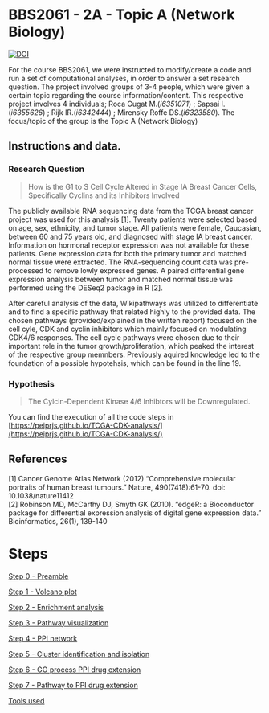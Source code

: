 # BBS2061 - 2A - Topic A (Network Biology) 

[![DOI](https://zenodo.org/badge/DOI/10.5281/zenodo.15769676.svg)](https://doi.org/10.5281/zenodo.15769676)

For the course BBS2061, we were instructed to modify/create a code and run a set of computational analyses, in order to answer a set research question. 
The project involved groups of 3-4 people, which were given a certain topic regarding the course information/content. 
This respective project involves 4 individuals; Roca Cugat M.(*i6351071*) ; Sapsai I.(*i6355626*) ; Rijk IR.(*i6342444*) ; Mirensky Roffe DS.(*i6323580*).
The focus/topic of the group is the Topic A (Network Biology)

## Instructions and data. 

### Research Question
> How is the G1 to S Cell Cycle Altered in Stage IA Breast Cancer Cells, Specifically Cyclins and its Inhibitors Involved

The publicly available RNA sequencing data from the TCGA breast cancer project was used for this analysis [1]. Twenty patients were selected based on age, sex, ethnicity, and tumor stage. All patients were female, Caucasian, between 60 and 75 years old, and diagnosed with stage IA breast cancer. Information on hormonal receptor expression was not available for these patients. Gene expression data for both the primary tumor and matched normal tissue were extracted. The RNA-sequencing count data was pre-processed to remove lowly expressed genes. A paired differential gene expression analysis between tumor and matched normal tissue was performed using the DESeq2 package in R [2].

After careful analysis of the data, Wikipathways was utilized to differentiate and to find a specific pathway that related highly to the provided data. 
The chosen pathways (provided/explained in the written report) focused on the cell cyle, CDK and cyclin inhibitors which mainly focused on modulating CDK4/6 responses. 
The cell cycle pathways were chosen due to their important role in the tumor growth/proliferation, which peaked the interest of the respective group memnbers. 
Previously aquired knowledge led to the foundation of a possible hypotehsis, which can be found in the line 19. 

### Hypothesis
> The Cylcin-Dependent Kinase 4/6 Inhibtors will be Downregulated. 

You can find the execution of all the code steps in [https://peiprjs.github.io/TCGA-CDK-analysis/](https://peiprjs.github.io/TCGA-CDK-analysis/)

## References
[1] Cancer Genome Atlas Network (2012) “Comprehensive molecular portraits of human breast tumours.” Nature, 490(7418):61-70. doi: 10.1038/nature11412\
[2] Robinson MD, McCarthy DJ, Smyth GK (2010). “edgeR: a Bioconductor package for differential expression analysis of digital gene expression data.” Bioinformatics, 26(1), 139-140

# Steps

[Step 0 - Preamble](Step0_Preamble.html)

[Step 1 - Volcano plot](Step1_DataExploration.html)

[Step 2 - Enrichment analysis](Step2_EnrichmentAnalysiss.html)

[Step 3 - Pathway visualization](Step3_PathwayVisualization.html)

[Step 4 - PPI network](Step4_PPINetwork.html)

[Step 5 - Cluster identification and isolation](Step5_IdentifyClusters.html)

[Step 6 - GO process PPI drug extension](Step6_GO-Process_PPI_DrugExtension.html)

[Step 7 - Pathway to PPI drug extension](Step7_Pathways2PPI_DrugExtension.html)

[Tools used](Toolsused.html)
